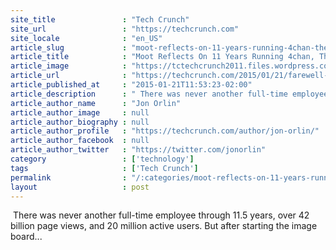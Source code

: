 ```yaml
---
site_title               : "Tech Crunch"
site_url                 : "https://techcrunch.com"
site_locale              : "en_US"
article_slug             : "moot-reflects-on-11-years-running-4chan-the-webs-wild-west"
article_title            : "Moot Reflects On 11 Years Running 4chan, The Web’s Wild West"
article_image            : "https://tctechcrunch2011.files.wordpress.com/2015/01/5759678284_e1e292a9b6_o4.jpg?w=764&h=400&crop=1"
article_url              : "https://techcrunch.com/2015/01/21/farewell-sheriff/"
article_published_at     : "2015-01-21T11:53:23-02:00"
article_description      : " There was never another full-time employee through 11.5 years, over 42 billion page views, and 20 million active users. But after starting the image board..."
article_author_name      : "Jon Orlin"
article_author_image     : null
article_author_biography : null
article_author_profile   : "https://techcrunch.com/author/jon-orlin/"
article_author_facebook  : null
article_author_twitter   : "https://twitter.com/jonorlin"
category                 : ['technology']
tags                     : ['Tech Crunch']
permalink                : "/:categories/moot-reflects-on-11-years-running-4chan-the-webs-wild-west/"
layout                   : post
---
```


 There was never another full-time employee through 11.5 years, over 42 billion page views, and 20 million active users. But after starting the image board...
